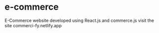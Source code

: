 # e-commerce
E-Commerce website developed using React.js and commerce.js
visit the site commerci-fy.netlify.app
